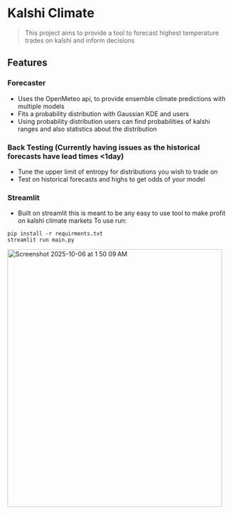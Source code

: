 # Kalshi Climate
> This project aims to provide a tool to forecast highest temperature trades on kalshi and inform decisions

## Features

### Forecaster
- Uses the OpenMeteo api, to provide ensemble climate predictions with multiple models
- Fits a probability distribution with Gaussian KDE and users
- Using probability distribution users can find probabilities of kalshi ranges and also statistics about the distribution

### Back Testing (Currently having issues as the historical forecasts have lead times <1day)
- Tune the upper limit of entropy for distributions you wish to trade on
- Test on historical forecasts and highs to get odds of your model

### Streamlit
- Built on streamlit this is meant to be any easy to use tool to make profit on kalshi climate markets
To use run:
```
pip install -r requirments.txt
streamlit run main.py
```
<img width="483" height="579" alt="Screenshot 2025-10-06 at 1 50 09 AM" src="https://github.com/user-attachments/assets/1143b3b0-6e9b-4212-a01a-490cc8bc3c35" />
